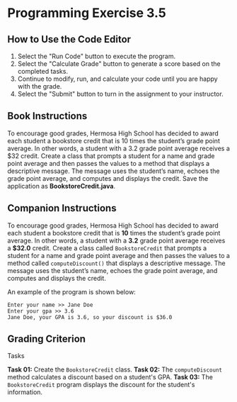 # Programming Exercise 3.5

## How to Use the Code Editor

1. Select the "Run Code" button to execute the program.
2. Select the "Calculate Grade" button to generate a score based on the completed tasks.
3. Continue to modify, run, and calculate your code until you are happy with the grade.
4. Select the "Submit" button to turn in the assignment to your instructor.

## Book Instructions

To encourage good grades, Hermosa High School has decided to award each student a bookstore credit that is 10 times the student’s grade point average.
In other words, a student with a 3.2 grade point average receives a $32 credit.
Create a class that prompts a student for a name and grade point average and then passes the values to a method that displays a descriptive message.
The message uses the student’s name, echoes the grade point average, and computes and displays the credit.
Save the application as **BookstoreCredit.java**.

## Companion Instructions

To encourage good grades, Hermosa High School has decided to award each student a bookstore credit that is **10** times the student’s grade point average.
In other words, a student with a **3.2** grade point average receives a **$32.0** credit.
Create a class called `BookstoreCredit` that prompts a student for a name and grade point average and then passes the values to a method called `computeDiscount()` that displays a descriptive message.
The message uses the student’s name, echoes the grade point average, and computes and displays the credit.

An example of the program is shown below:
```
Enter your name >> Jane Doe
Enter your gpa >> 3.6
Jane Doe, your GPA is 3.6, so your discount is $36.0
```

## Grading Criterion

Tasks

**Task 01:**  Create the `BookstoreCredit` class.
**Task 02:**  The `computeDiscount` method calculates a discount based on a student's GPA.
**Task 03:**  The `BookstoreCredit` program displays the discount for the student's information.
